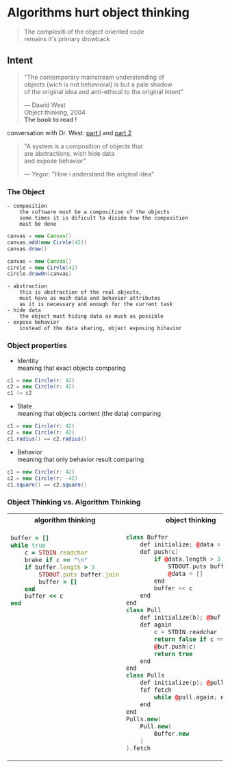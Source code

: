 # Algorithms hurt object thinking

> The complexiti of the object oriented code  
> remains it's primary drowback

## Intent

> "The contemporary mainstream understending of  
> objects (wich is not behavioral) is but a pale shadow  
> of the original idea and anti-ethical to the original intent"  
>  
> — Dawid West  
> Object thinking, 2004  
**The book to read !**

conversation with Dr. West:
[part I](https://www.youtube.com/watch?v=s-hdZZzMCac) and
[part 2](https://www.youtube.com/watch?v=bW5K5cJ-AVs)

> "A system is a composition of objects that  
> are abstractions, wich hide data  
> and expose behavior"  
>  
> — Yegor: "How i anderstand the original idea"

### The Object

    - composition
        the software must be a composition of the objects  
        some times it is dificult to diside how the composition  
        mast be done

```java
canvas = new Canvas()
canvas.add(new Cirvle(42))
canvas.draw()    
```

```java
canvas = new Canvas()
circle = new Cirvle(42)
circle.drawOn(canvas)    
```

    - abstraction  
        this is abstraction of the real objects,  
        must have as much data and behavior attributes  
        as it is necessary and enough for the current task
    - hide data  
        the object must hiding data as much as possible
    - expose behavior
        instead of the data sharing, object exposing bihavior

### Object properties

- Identity  
    meaning that exact objects comparing

```java
c1 = new Circle(r: 42)
c2 = new Circle(r: 42)
c1 != c2
```

- State  
    meaning that objects content (the data) comparing

```java
c1 = new Circle(r: 42)
c2 = new Circle(r: 42)
c1.radius() == c2.radius()
```

- Behavior  
    meaning that only behavior result comparing

```java
c1 = new Circle(r: 42)
c2 = new Circle(r: -42)
c1.square() == c2.square()
```
### Object Thinking vs. Algorithm Thinking

<table><tr>
    <th> algorithm thinking </th>
    <th> object thinking </th>
</tr>
<tr>
<td>

```ruby
buffer = []
while true 
    c = STDIN.readchar
    brake if c == "\n"
    if buffer.length > 3
        STDOUT.puts buffer.join
        buffer = []
    end
    buffer << c
end























```

</td><td>

```c++
class Buffer
    def initialize; @data = []; end
    def push(c)
        if @data.length > 3
            STDOUT.puts buffer.join
            @data = []
        end
        buffer << c
    end
end
class Pull
    def initialize(b); @buf = b; end
    def again
        c = STDIN.readchar
        return false if c == "\n"
        @buf.push(c)
        return true
    end
end
class Pulls
    def initialize(p); @pull = p; end
    fef fetch
        while @pull.again; end
    end
end
Pulls.new(
    Pull.new(
        Buffer.new
    )
).fetch
```

</td>
</tr></table>
